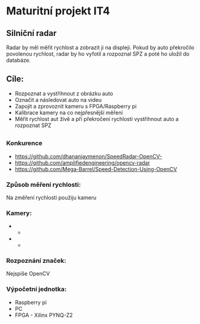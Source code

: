 # Maturitní projekt IT4
## Silniční radar
 Radar by měl měřit rychlost a zobrazit ji na displeji. Pokud by auto překročilo povolenou rychlost, radar by ho vyfotil a rozpoznal SPZ a poté ho uložil do databáze.
## Cíle:
- Rozpoznat a vystřihnout z obrázku auto
- Označit a následovat auto na videu
- Zapojit a zprovoznit kameru s FPGA/Raspberry pi
- Kalibrace kamery na co nejpřesnější měření
- Měřit rychlost aut živě a při překročení rychlosti vystřihnout auto a rozpoznat SPZ
##
### Konkurence
- https://github.com/dhananjaymenon/SpeedRadar-OpenCV-
- https://github.com/amplifiedengineering/opencv-radar
- https://github.com/Mega-Barrel/Speed-Detection-Using-OpenCV
### Způsob měření rychlosti: 
 Na změření rychlosti použiju kameru
### Kamery:
 - -
 - -
### Rozpoznání značek: 
 Nejspíše OpenCV
### Výpočetní jednotka:
- Raspberry pi
- PC
- FPGA - Xilinx PYNQ-Z2

